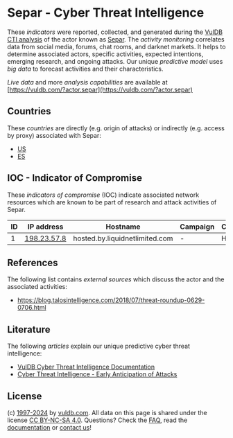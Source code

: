 # Separ - Cyber Threat Intelligence

These _indicators_ were reported, collected, and generated during the [VulDB CTI analysis](https://vuldb.com/?kb.cti) of the actor known as [Separ](https://vuldb.com/?actor.separ). The _activity monitoring_ correlates data from social media, forums, chat rooms, and darknet markets. It helps to determine associated actors, specific activities, expected intentions, emerging research, and ongoing attacks. Our unique _predictive model_ uses _big data_ to forecast activities and their characteristics.

_Live data_ and more _analysis capabilities_ are available at [https://vuldb.com/?actor.separ](https://vuldb.com/?actor.separ)

## Countries

These _countries_ are directly (e.g. origin of attacks) or indirectly (e.g. access by proxy) associated with Separ:

* [US](https://vuldb.com/?country.us)
* [ES](https://vuldb.com/?country.es)

## IOC - Indicator of Compromise

These _indicators of compromise_ (IOC) indicate associated network resources which are known to be part of research and attack activities of Separ.

ID | IP address | Hostname | Campaign | Confidence
-- | ---------- | -------- | -------- | ----------
1 | [198.23.57.8](https://vuldb.com/?ip.198.23.57.8) | hosted.by.liquidnetlimited.com | - | High

## References

The following list contains _external sources_ which discuss the actor and the associated activities:

* https://blog.talosintelligence.com/2018/07/threat-roundup-0629-0706.html

## Literature

The following _articles_ explain our unique predictive cyber threat intelligence:

* [VulDB Cyber Threat Intelligence Documentation](https://vuldb.com/?kb.cti)
* [Cyber Threat Intelligence - Early Anticipation of Attacks](https://www.scip.ch/en/?labs.20201022)

## License

(c) [1997-2024](https://vuldb.com/?kb.changelog) by [vuldb.com](https://vuldb.com/?kb.about). All data on this page is shared under the license [CC BY-NC-SA 4.0](https://creativecommons.org/licenses/by-nc-sa/4.0/). Questions? Check the [FAQ](https://vuldb.com/?kb.faq), read the [documentation](https://vuldb.com/?kb) or [contact us](https://vuldb.com/?contact)!
